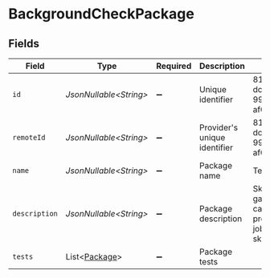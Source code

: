 # BackgroundCheckPackage


## Fields

| Field                                                                 | Type                                                                  | Required                                                              | Description                                                           | Example                                                               |
| --------------------------------------------------------------------- | --------------------------------------------------------------------- | --------------------------------------------------------------------- | --------------------------------------------------------------------- | --------------------------------------------------------------------- |
| `id`                                                                  | *JsonNullable\<String>*                                               | :heavy_minus_sign:                                                    | Unique identifier                                                     | 8187e5da-dc77-475e-9949-af0f1fa4e4e3                                  |
| `remoteId`                                                            | *JsonNullable\<String>*                                               | :heavy_minus_sign:                                                    | Provider's unique identifier                                          | 8187e5da-dc77-475e-9949-af0f1fa4e4e3                                  |
| `name`                                                                | *JsonNullable\<String>*                                               | :heavy_minus_sign:                                                    | Package name                                                          | Test 1                                                                |
| `description`                                                         | *JsonNullable\<String>*                                               | :heavy_minus_sign:                                                    | Package description                                                   | Skills test to gauge a candidate's proficiency in job-specific skills |
| `tests`                                                               | List\<[Package](../../models/components/Package.md)>                  | :heavy_minus_sign:                                                    | Package tests                                                         |                                                                       |